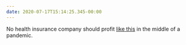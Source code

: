 ```yaml
---
date: 2020-07-17T15:14:25.345-00:00
---
```

No health insurance company should profit [like this](https://twitter.com/BernieSanders/status/1284127116297228288) in the middle of a pandemic.
